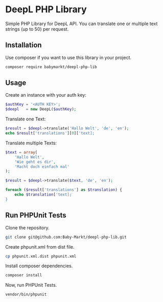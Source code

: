 # DeepL PHP Library

Simple PHP Library for DeepL API. You can translate one or multiple text strings (up to 50) per request.

## Installation

Use composer if you want to use this library in your project.

```bash
composer require babymarkt/deepl-php-lib
```

## Usage

Create an instance with your auth key:

```php
$authKey = '<AUTH KEY>';
$deepl   = new DeepL($authKey);
```

Translate one Text:

```php
$result = $deepl->translate('Hallo Welt', 'de', 'en');
echo $result['translations'][0]['text];
```

Translate multiple Texts:

```php
$text = array(
    'Hallo Welt',
    'Wie geht es dir',
    'Macht doch einfach mal'
);

$result = $deepl->translate($text, 'de', 'en');

foreach ($result['translations'] as $translation) {
    echo $translation['text];
}
```

## Run PHPUnit Tests

Clone the repository.

```bash
git clone git@github.com:Baby-Markt/deepl-php-lib.git
```

Create phpunit.xml from dist file.

```bash
cp phpunit.xml.dist phpunit.xml
```

Install composer dependencies.

```bash
composer install
```

Now, run PHPUnit Tests.

```bash
vendor/bin/phpunit
```